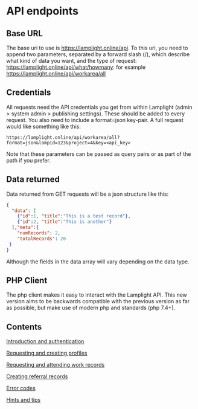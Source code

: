 # API endpoints

## Base URL

The base uri to use is https://lamplight.online/api. To this uri, you need to append two parameters, separated by 
a forward slash (/), which describe what kind of data you want, and the type of request: 
https://lamplight.online/api/what/howmany: for example https://lamplight.online/api/workarea/all

## Credentials

All requests need the API credentials you get from within Lamplight (admin > system admin > publishing settings).
These should be added to every request.  You also need to include a format=json key-pair.  A full request 
would like something like this:

```
https://lamplight.online/api/workarea/all?format=json&lampid=123&project=4&key=<api_key>
```

Note that these parameters can be passed as query pairs or as part of the path if you prefer.

## Data returned

Data returned from GET requests will be a json structure like this:

```json
{
  "data": [
    {"id":1, "title":"This is a test record"},
    {"id":2, "title":"This is another"}
  ],"meta":{
    "numRecords": 2,
    "totalRecords": 20
 }
}
```

Although the fields in the data array will vary depending on the data type.


## PHP Client

The php client makes it easy to interact with the Lamplight API.  This new version aims to be backwards compatible
with the previous version as far as possible, but make use of modern php and standards (php 7.4+). 


## Contents

[Introduction and authentication](api.html)

[Requesting and creating profiles](profiles.html)

[Requesting and attending work records](work.html)

[Creating referral records](referral.html)

[Error codes](errors.html)

[Hints and tips](hints.html)